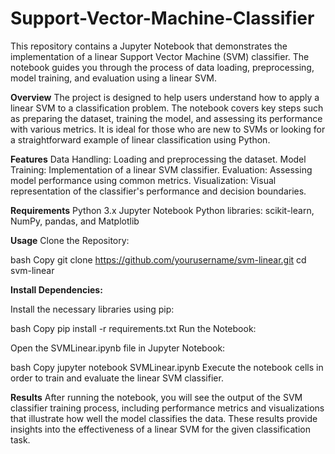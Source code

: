 # Support-Vector-Machine-Classifier
This repository contains a Jupyter Notebook that demonstrates the implementation of a linear Support Vector Machine (SVM) classifier. The notebook guides you through the process of data loading, preprocessing, model training, and evaluation using a linear SVM.

**Overview**
The project is designed to help users understand how to apply a linear SVM to a classification problem. The notebook covers key steps such as preparing the dataset, training the model, and assessing its performance with various metrics. It is ideal for those who are new to SVMs or looking for a straightforward example of linear classification using Python.

**Features**
Data Handling: Loading and preprocessing the dataset.
Model Training: Implementation of a linear SVM classifier.
Evaluation: Assessing model performance using common metrics.
Visualization: Visual representation of the classifier's performance and decision boundaries.


**Requirements**
Python 3.x
Jupyter Notebook
Python libraries: scikit-learn, NumPy, pandas, and Matplotlib


**Usage**
Clone the Repository:

bash
Copy
git clone https://github.com/yourusername/svm-linear.git
cd svm-linear


**Install Dependencies:**

Install the necessary libraries using pip:

bash
Copy
pip install -r requirements.txt
Run the Notebook:

Open the SVMLinear.ipynb file in Jupyter Notebook:

bash
Copy
jupyter notebook SVMLinear.ipynb
Execute the notebook cells in order to train and evaluate the linear SVM classifier.

**Results**
After running the notebook, you will see the output of the SVM classifier training process, including performance metrics and visualizations that illustrate how well the model classifies the data. These results provide insights into the effectiveness of a linear SVM for the given classification task.
